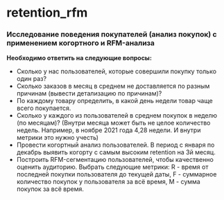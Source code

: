 # retention_rfm
### Исследование поведения покупателей (анализ покупок) с применением когортного и RFM-анализа
**Необходимо ответить на следующие вопросы:**
* Сколько у нас пользователей, которые совершили покупку только один раз? 
* Сколько заказов в месяц в среднем не доставляется по разным причинам (вывести детализацию по причинам)?
* По каждому товару определить, в какой день недели товар чаще всего покупается. 
* Сколько у каждого из пользователей в среднем покупок в неделю (по месяцам)? (Внутри месяца может быть не целое количество недель. Например, в ноябре 2021 года 4,28 недели. И внутри метрики это нужно учесть) 
* Провести когортный анализ пользователей. В период с января по декабрь выявить когорту с самым высоким retention на 3й месяц. 
* Построить RFM-сегментацию пользователей, чтобы качественно оценить аудиторию. Выбрать следующие метрики: R - время от последней покупки пользователя до текущей даты, F - суммарное количество покупок у пользователя за всё время, M - сумма покупок за всё время.
